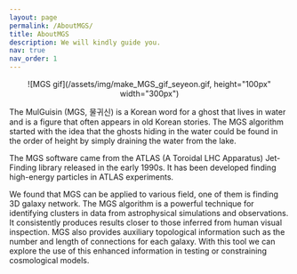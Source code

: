 ```yaml
---
layout: page
permalink: /AboutMGS/
title: AboutMGS
description: We will kindly guide you.
nav: true
nav_order: 1
---
```


<p align="center">![MGS gif](/assets/img/make_MGS_gif_seyeon.gif, height="100px" width="300px")</p>

The MulGuisin (MGS, 물귀신) is a Korean word for a ghost that lives in water and is a figure that often appears in old Korean stories. The MGS algorithm started with the idea that the ghosts hiding in the water could be found in the order of height by simply draining the water from the lake.

The MGS software came from the ATLAS (A Toroidal LHC Apparatus) Jet-Finding library released in the early 1990s. It has been developed finding high-energy particles in ATLAS experiments.

We found that MGS can be applied to various field, one of them is finding 3D galaxy network. The MGS algorithm is a powerful technique for identifying clusters in data from astrophysical simulations and observations. It consistently produces results closer to those inferred from human visual inspection. MGS also provides auxiliary topological information such as the number and length of connections for each galaxy. With this tool we can explore the use of this enhanced information in testing or constraining cosmological models.

<!-- The term ‘mulguisin’ is the pronunciation of ‘water ghost’ in Korean. Some people may be familiar with what a water ghost is. The actions and characteristics of water ghosts can vary from country to country and culture to culture. In Korea, a water ghost is defined as follows: “Once wather ghosts caught a person, they never let them go and make them dragged into the water to die. Some people who die because of water ghosts become water ghosts themselves.”

Our algorithm follows the characteristics of such water ghosts (Hereafter Mulguisin or MGS). When creating clusters, elements that are connected under a certain linking length are not let go, and they are formed into a single cluster, like what Mulguisin does. To provide a more detailed explanation, let’s start with the video below. -->


